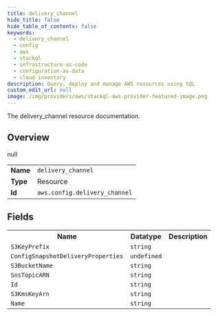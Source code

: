 ```yaml
---
title: delivery_channel
hide_title: false
hide_table_of_contents: false
keywords:
  - delivery_channel
  - config
  - aws
  - stackql
  - infrastructure-as-code
  - configuration-as-data
  - cloud inventory
description: Query, deploy and manage AWS resources using SQL
custom_edit_url: null
image: /img/providers/aws/stackql-aws-provider-featured-image.png
---
```

The delivery_channel resource documentation.

## Overview
<table><tbody>
<tr><td><b>Name</b></td><td><code>delivery_channel</code></td></tr>
<tr><td><b>Type</b></td><td>Resource</td></tr>
null
<tr><td><b>Id</b></td><td><code>aws.config.delivery_channel</code></td></tr>
</tbody></table>

## Fields
<table><tbody>
<tr><th>Name</th><th>Datatype</th><th>Description</th></tr>
<tr><td><code>S3KeyPrefix</code></td><td><code>string</code></td><td></td></tr><tr><td><code>ConfigSnapshotDeliveryProperties</code></td><td><code>undefined</code></td><td></td></tr><tr><td><code>S3BucketName</code></td><td><code>string</code></td><td></td></tr><tr><td><code>SnsTopicARN</code></td><td><code>string</code></td><td></td></tr><tr><td><code>Id</code></td><td><code>string</code></td><td></td></tr><tr><td><code>S3KmsKeyArn</code></td><td><code>string</code></td><td></td></tr><tr><td><code>Name</code></td><td><code>string</code></td><td></td></tr>
</tbody></table>